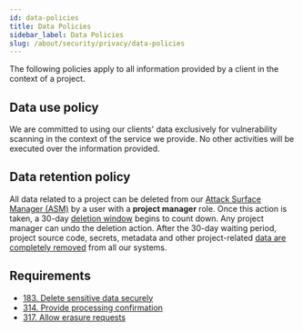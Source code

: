 ```yaml
---
id: data-policies
title: Data Policies
sidebar_label: Data Policies
slug: /about/security/privacy/data-policies
---
```


The following policies
apply to all information provided by a client
in the context of a project.

## Data use policy

We are committed to using our clients' data
exclusively for vulnerability scanning
in the context of the service we provide.
No other activities will be executed
over the information provided.

## Data retention policy

All data related to a project
can be deleted from our
[Attack Surface Manager (ASM)](https://app.fluidattacks.com/)
by a user with a **project manager** role.
Once this action is taken,
a 30-day
[deletion window](/criteria/requirements/317)
begins to count down.
Any project manager can undo the deletion action.
After the 30-day waiting period,
project source code, secrets,
metadata and other project-related
[data are completely removed](/criteria/requirements/183)
from all our systems.

## Requirements

- [183. Delete sensitive data securely](/criteria/requirements/183)
- [314. Provide processing confirmation](/criteria/requirements/314)
- [317. Allow erasure requests](/criteria/requirements/317)
